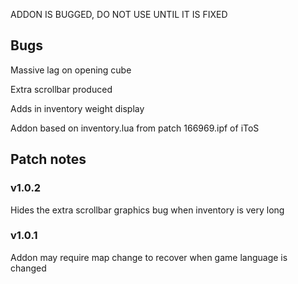 ADDON IS BUGGED, DO NOT USE UNTIL IT IS FIXED

Bugs
---
Massive lag on opening cube

Extra scrollbar produced







Adds in inventory weight display

Addon based on inventory.lua from patch 166969.ipf of iToS

Patch notes
---
### v1.0.2

Hides the extra scrollbar graphics bug when inventory is very long

### v1.0.1

Addon may require map change to recover when game language is changed
